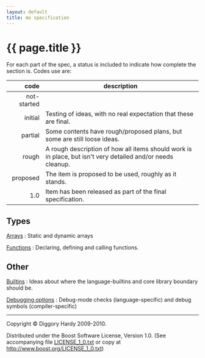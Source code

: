 ```yaml
---
layout: default
title: mo specification
---
```

{{ page.title }}
================

For each part of the spec, a status is included to indicate how complete the section is. Codes use
are:

| code | description |
| ----:| ------------ |
| not-started | |
| initial | Testing of ideas, with no real expectation that these are final. |
| partial | Some contents have rough/proposed plans, but some are still loose ideas. |
| rough | A rough description of how all items should work is in place, but isn't very detailed and/or needs cleanup. |
| proposed | The item is proposed to be used, roughly as it stands. |
| 1.0 | Item has been released as part of the final specification. |


Types
-------

[Arrays](Arrays.html)
:   Static and dynamic arrays

[Functions](functions.html)
:   Declaring, defining and calling functions.


Other
-----------

[Builtins](Builtins.html)
:   Ideas about where the language-builtins and core library boundary should be.

[Debugging options](Debugging-options.html)
:   Debug-mode checks (language-specific) and debug symbols (compiler-specific)

---

Copyright © Diggory Hardy 2009-2010.

Distributed under the Boost Software License, Version 1.0.
(See accompanying file [LICENSE_1_0.txt]({{site.root}}/LICENSE_1_0.txt) or copy at <http://www.boost.org/LICENSE_1_0.txt>)
